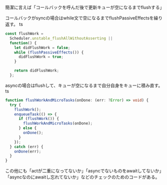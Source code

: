 
簡潔に言えば「コールバックを呼んだ後で更新キューが空になるまでflushする」

コールバックがsyncの場合はwhile文で空になるまでflushPassiveEffectsを繰り返す。
ts

```typescript
const flushWork =
  Scheduler.unstable_flushAllWithoutAsserting ||
  function() {
    let didFlushWork = false;
    while (flushPassiveEffects()) {
      didFlushWork = true;
    }

    return didFlushWork;
  };
```


asyncの場合はflushして、キューが空になるまで自分自身をキューに積み直す。
ts

```typescript
function flushWorkAndMicroTasks(onDone: (err: ?Error) => void) {
  try {
    flushWork();
    enqueueTask(() => {
      if (flushWork()) {
        flushWorkAndMicroTasks(onDone);
      } else {
        onDone();
      }
    });
  } catch (err) {
    onDone(err);
  }
}
```


この他にも「actが二重になってないか」「asyncでないものをawaitしてないか」「asyncなのにawaitし忘れてないか」などのチェックのためのコードがある。